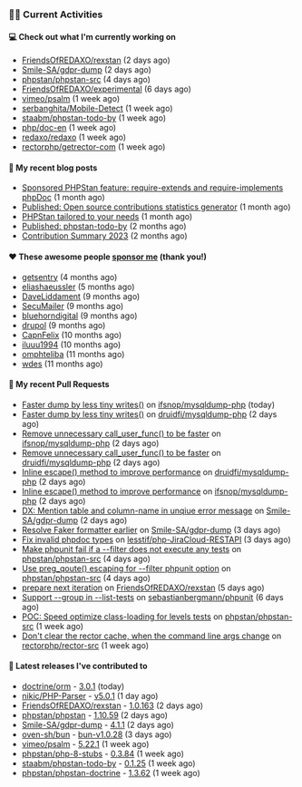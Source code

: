 ### 👨‍💻 Current Activities


#### 💻 Check out what I'm currently working on

- [FriendsOfREDAXO/rexstan](https://github.com/FriendsOfREDAXO/rexstan) (2 days ago)
- [Smile-SA/gdpr-dump](https://github.com/Smile-SA/gdpr-dump) (2 days ago)
- [phpstan/phpstan-src](https://github.com/phpstan/phpstan-src) (4 days ago)
- [FriendsOfREDAXO/experimental](https://github.com/FriendsOfREDAXO/experimental) (6 days ago)
- [vimeo/psalm](https://github.com/vimeo/psalm) (1 week ago)
- [serbanghita/Mobile-Detect](https://github.com/serbanghita/Mobile-Detect) (1 week ago)
- [staabm/phpstan-todo-by](https://github.com/staabm/phpstan-todo-by) (1 week ago)
- [php/doc-en](https://github.com/php/doc-en) (1 week ago)
- [redaxo/redaxo](https://github.com/redaxo/redaxo) (1 week ago)
- [rectorphp/getrector-com](https://github.com/rectorphp/getrector-com) (1 week ago)


#### 📜 My recent blog posts

- [Sponsored PHPStan feature: require-extends and require-implements phpDoc](https://staabm.github.io/2024/01/15/phpstan-require-extends-implements.html) (1 month ago)
- [Published: Open source contributions statistics generator](https://staabm.github.io/2024/01/10/oss-contribs-published.html) (1 month ago)
- [PHPStan tailored to your needs](https://staabm.github.io/2024/01/01/phpstan-customizing.html) (1 month ago)
- [Published: phpstan-todo-by](https://staabm.github.io/2023/12/17/phpstan-todo-by-published.html) (2 months ago)
- [Contribution Summary 2023](https://staabm.github.io/2023/12/07/contribution-summary-2023.html) (2 months ago)


#### ❤️ These awesome people [sponsor me](https://github.com/sponsors/staabm) (thank you!)

- [getsentry](https://github.com/getsentry) (4 months ago)
- [eliashaeussler](https://github.com/eliashaeussler) (5 months ago)
- [DaveLiddament](https://github.com/DaveLiddament) (9 months ago)
- [SecuMailer](https://github.com/SecuMailer) (9 months ago)
- [bluehorndigital](https://github.com/bluehorndigital) (9 months ago)
- [drupol](https://github.com/drupol) (9 months ago)
- [CapnFelix](https://github.com/CapnFelix) (10 months ago)
- [iluuu1994](https://github.com/iluuu1994) (10 months ago)
- [omphteliba](https://github.com/omphteliba) (11 months ago)
- [wdes](https://github.com/wdes) (11 months ago)


#### 🔨 My recent Pull Requests

- [Faster dump by less tiny writes()](https://github.com/ifsnop/mysqldump-php/pull/280) on [ifsnop/mysqldump-php](https://github.com/ifsnop/mysqldump-php) (today)
- [Faster dump by less tiny writes()](https://github.com/druidfi/mysqldump-php/pull/37) on [druidfi/mysqldump-php](https://github.com/druidfi/mysqldump-php) (2 days ago)
- [Remove unnecessary call_user_func() to be faster](https://github.com/ifsnop/mysqldump-php/pull/278) on [ifsnop/mysqldump-php](https://github.com/ifsnop/mysqldump-php) (2 days ago)
- [Remove unnecessary call_user_func() to be faster](https://github.com/druidfi/mysqldump-php/pull/36) on [druidfi/mysqldump-php](https://github.com/druidfi/mysqldump-php) (2 days ago)
- [Inline escape() method to improve performance](https://github.com/druidfi/mysqldump-php/pull/34) on [druidfi/mysqldump-php](https://github.com/druidfi/mysqldump-php) (2 days ago)
- [Inline escape() method to improve performance](https://github.com/ifsnop/mysqldump-php/pull/277) on [ifsnop/mysqldump-php](https://github.com/ifsnop/mysqldump-php) (2 days ago)
- [DX: Mention table and column-name in unqiue error message](https://github.com/Smile-SA/gdpr-dump/pull/110) on [Smile-SA/gdpr-dump](https://github.com/Smile-SA/gdpr-dump) (2 days ago)
- [Resolve Faker formatter earlier](https://github.com/Smile-SA/gdpr-dump/pull/108) on [Smile-SA/gdpr-dump](https://github.com/Smile-SA/gdpr-dump) (3 days ago)
- [Fix invalid phpdoc types](https://github.com/lesstif/php-JiraCloud-RESTAPI/pull/74) on [lesstif/php-JiraCloud-RESTAPI](https://github.com/lesstif/php-JiraCloud-RESTAPI) (3 days ago)
- [Make phpunit fail if a --filter does not execute any tests](https://github.com/phpstan/phpstan-src/pull/2924) on [phpstan/phpstan-src](https://github.com/phpstan/phpstan-src) (4 days ago)
- [Use preg_qoute() escaping for --filter phpunit option](https://github.com/phpstan/phpstan-src/pull/2923) on [phpstan/phpstan-src](https://github.com/phpstan/phpstan-src) (4 days ago)
- [prepare next iteration](https://github.com/FriendsOfREDAXO/rexstan/pull/671) on [FriendsOfREDAXO/rexstan](https://github.com/FriendsOfREDAXO/rexstan) (5 days ago)
- [Support --group in --list-tests](https://github.com/sebastianbergmann/phpunit/pull/5703) on [sebastianbergmann/phpunit](https://github.com/sebastianbergmann/phpunit) (6 days ago)
- [POC: Speed optimize class-loading for levels tests](https://github.com/phpstan/phpstan-src/pull/2916) on [phpstan/phpstan-src](https://github.com/phpstan/phpstan-src) (1 week ago)
- [Don&#39;t clear the rector cache, when the command line args change](https://github.com/rectorphp/rector-src/pull/5617) on [rectorphp/rector-src](https://github.com/rectorphp/rector-src) (1 week ago)


#### 🔭 Latest releases I've contributed to

- [doctrine/orm](https://github.com/doctrine/orm) - [3.0.1](https://github.com/doctrine/orm/releases/tag/3.0.1) (today)
- [nikic/PHP-Parser](https://github.com/nikic/PHP-Parser) - [v5.0.1](https://github.com/nikic/PHP-Parser/releases/tag/v5.0.1) (1 day ago)
- [FriendsOfREDAXO/rexstan](https://github.com/FriendsOfREDAXO/rexstan) - [1.0.163](https://github.com/FriendsOfREDAXO/rexstan/releases/tag/1.0.163) (2 days ago)
- [phpstan/phpstan](https://github.com/phpstan/phpstan) - [1.10.59](https://github.com/phpstan/phpstan/releases/tag/1.10.59) (2 days ago)
- [Smile-SA/gdpr-dump](https://github.com/Smile-SA/gdpr-dump) - [4.1.1](https://github.com/Smile-SA/gdpr-dump/releases/tag/4.1.1) (2 days ago)
- [oven-sh/bun](https://github.com/oven-sh/bun) - [bun-v1.0.28](https://github.com/oven-sh/bun/releases/tag/bun-v1.0.28) (3 days ago)
- [vimeo/psalm](https://github.com/vimeo/psalm) - [5.22.1](https://github.com/vimeo/psalm/releases/tag/5.22.1) (1 week ago)
- [phpstan/php-8-stubs](https://github.com/phpstan/php-8-stubs) - [0.3.84](https://github.com/phpstan/php-8-stubs/releases/tag/0.3.84) (1 week ago)
- [staabm/phpstan-todo-by](https://github.com/staabm/phpstan-todo-by) - [0.1.25](https://github.com/staabm/phpstan-todo-by/releases/tag/0.1.25) (1 week ago)
- [phpstan/phpstan-doctrine](https://github.com/phpstan/phpstan-doctrine) - [1.3.62](https://github.com/phpstan/phpstan-doctrine/releases/tag/1.3.62) (1 week ago)
